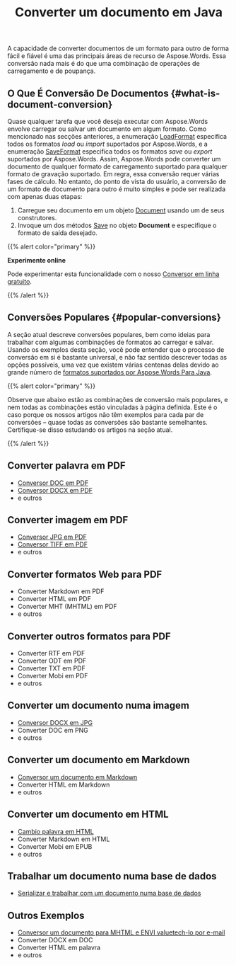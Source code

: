 ﻿---
title: Converter um documento em Java
second_title: Aspose.Words para Java
articleTitle: Converter um documento
linktitle: Converter um documento
type: docs
weight: 30
url: /pt/java/convert-a-document/
description: "Converta facilmente documentos de um formato para outro. Você pode trabalhar com todos os formatos mais populares, como Microsoft Word formatos como DOCX ou DOC, OpenDocument formatos como ODT ou OTT, formatos da web como HTML ou XHTML, formatos de texto como MarkDown ou TXT e outros usando Java."
timestamp: 2024-09-25-11-08-55
---

A capacidade de converter documentos de um formato para outro de forma fácil e fiável é uma das principais áreas de recurso de Aspose.Words. Essa conversão nada mais é do que uma combinação de operações de carregamento e de poupança.

## O Que É Conversão De Documentos {#what-is-document-conversion}

Quase qualquer tarefa que você deseja executar com Aspose.Words envolve carregar ou salvar um documento em algum formato. Como mencionado nas secções anteriores, a enumeração [LoadFormat](https://reference.aspose.com/words/java/com.aspose.words/loadformat/) especifica todos os formatos *load* ou *import* suportados por Aspose.Words, e a enumeração [SaveFormat](https://reference.aspose.com/words/java/com.aspose.words/saveformat/) especifica todos os formatos *save* ou *export* suportados por Aspose.Words. Assim, Aspose.Words pode converter um documento de qualquer formato de carregamento suportado para qualquer formato de gravação suportado. Em regra, essa conversão requer várias fases de cálculo. No entanto, do ponto de vista do usuário, a conversão de um formato de documento para outro é muito simples e pode ser realizada com apenas duas etapas:

1. Carregue seu documento em um objeto [Document](https://reference.aspose.com/words/java/com.aspose.words/document/) usando um de seus construtores.
1. Invoque um dos métodos [Save](https://reference.aspose.com/words/java/com.aspose.words/document/#save-java.lang.String-int) no objeto **Document** e especifique o formato de saída desejado.

{{% alert color="primary" %}}

**Experimente online**

Pode experimentar esta funcionalidade com o nosso [Conversor em linha gratuito](https://products.aspose.app/words/conversion).

{{% /alert %}}

## Conversões Populares {#popular-conversions}

A seção atual descreve conversões populares, bem como ideias para trabalhar com algumas combinações de formatos ao carregar e salvar. Usando os exemplos desta seção, você pode entender que o processo de conversão em si é bastante universal, e não faz sentido descrever todas as opções possíveis, uma vez que existem várias centenas delas devido ao grande número de [formatos suportados por Aspose.Words Para Java](/words/java/supported-document-formats/).

{{% alert color="primary" %}}

Observe que abaixo estão as combinações de conversão mais populares, e nem todas as combinações estão vinculadas à página definida. Este é o caso porque os nossos artigos não têm exemplos para cada par de conversões – quase todas as conversões são bastante semelhantes. Certifique-se disso estudando os artigos na seção atual.

{{% /alert %}}

<div class="row">
	<div class="col-md-6">
		<h2>Converter palavra em PDF</h2>
			<ul>
				<li><a href="/words/java/convert-a-document-to-pdf/#converting-doc-or-docx-to-pdf">Conversor DOC em PDF</a></li>
				<li><a href="/words/java/convert-a-document-to-pdf/#converting-doc-or-docx-to-pdf">Conversor DOCX em PDF</a></li>
				<li>e outros</li>
			</ul>
		<h2>Converter imagem em PDF</h2>
			<ul>
				<li><a href="/words/java/convert-a-document-to-pdf/#convert-an-image-to-pdf">Conversor JPG em PDF</a></li>
				<li><a href="/words/java/convert-a-document-to-pdf/#convert-an-image-to-pdf">Conversor TIFF em PDF</a></li>
				<li>e outros</li>
			</ul>
		<h2>Converter formatos Web para PDF</h2>
			<ul>
				<li>Converter Markdown em PDF</li>
				<li>Converter HTML em PDF</li>
				<li>Converter MHT (MHTML) em PDF</li>
				<li>e outros</li>
			</ul>
		<h2>Converter outros formatos para PDF</h2>
			<ul>
				<li>Converter RTF em PDF</li>
				<li>Converter ODT em PDF</li>
				<li>Converter TXT em PDF</li>
				<li>Converter Mobi em PDF</li>
				<li>e outros</li>
			</ul>
	</div>
	<div class="col-md-6">
		<h2>Converter um documento numa imagem</h2>
			<ul>
				<li><a href="/words/java/convert-a-document-to-an-image/">Conversor DOCX em JPG</a></li>
				<li>Converter DOC em PNG</li>
				<li>e outros</li>
			</ul>
		<h2>Converter um documento em Markdown</h2>
			<ul>
				<li><a href="/words/java/convert-a-document-to-markdown/">Conversor um documento em Markdown</a></li>
				<li>Converter HTML em Markdown</li>
				<li>e outros</li>
			</ul>
		<h2>Converter um documento em HTML</h2>
			<ul>
				<li><a href="/words/java/convert-a-document-to-html-mhtml-or-epub/#convert-a-document">Cambio palavra em HTML</a></li>
				<li>Converter Markdown em HTML</li>
				<li>Converter Mobi em EPUB</li>
				<li>e outros</li>
			</ul>
		<h2>Trabalhar um documento numa base de dados</h2>
			<ul>
				<li><a href="/words/java/serialize-and-work-with-a-document-in-a-database/">Serializar e trabalhar com um documento numa base de dados</a></li>
			</ul>
		<h2>Outros Exemplos</h2>
			<ul>
				<li><a href="/words/java/convert-a-document-to-mhtml-and-send-it-by-email/">Conversor um documento para MHTML e ENVI valuetech-lo por e-mail</a></li>
				<li>Converter DOCX em DOC</li>
				<li>Converter HTML em palavra</li>
				<li>e outros</li>
			</ul>
	</div>
</div>
